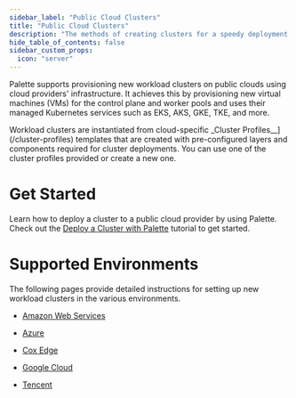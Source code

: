 ```yaml
---
sidebar_label: "Public Cloud Clusters"
title: "Public Cloud Clusters"
description: "The methods of creating clusters for a speedy deployment on any CSP"
hide_table_of_contents: false
sidebar_custom_props:
  icon: "server"
---
```


Palette supports provisioning new workload clusters on public clouds using cloud providers' infrastructure. It achieves
this by provisioning new virtual machines (VMs) for the control plane and worker pools and uses their managed Kubernetes
services such as EKS, AKS, GKE, TKE, and more.

Workload clusters are instantiated from cloud-specific \_Cluster Profiles\_\_](/cluster-profiles) templates that are
created with pre-configured layers and components required for cluster deployments. You can use one of the cluster
profiles provided or create a new one.

# Get Started

Learn how to deploy a cluster to a public cloud provider by using Palette. Check out the
[Deploy a Cluster with Palette](deploy-k8s-cluster.md) tutorial to get started.

# Supported Environments

The following pages provide detailed instructions for setting up new workload clusters in the various environments.

- [Amazon Web Services](aws/aws.md)

- [Azure](azure/azure.md)

- [Cox Edge](cox-edge/cox-edge.md)

- [Google Cloud](gcp/gcp.md)

- [Tencent](tke.md)

